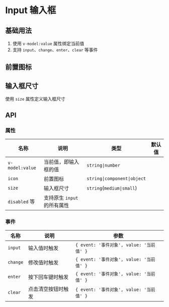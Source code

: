 # Input 输入框

## 基础用法

1. 使用 `v-model:value` 属性绑定当前值
2. 支持 `input`、`change`、`enter`、`clear` 等事件

<preview path="./demos/basic.vue"></preview>

<!--@include: @/component/@parts/props-native.md-->

<preview path="./demos/native.vue"></preview>

## 前置图标

<!--@include: @/component/@parts/props-icon.md-->

<preview path="./demos/icon.vue"></preview>

## 输入框尺寸

使用 `size` 属性定义输入框尺寸

<preview path="./demos/size.vue"></preview>

## API

### 属性

| 名称            | 说明                        | 类型                        | 默认值 |
| --------------- | --------------------------- | --------------------------- | ------ |
| `v-model:value` | 当前值，即输入框的值        | `string\|number`            |        |
| `icon`          | 前置图标                    | `string\|component\|object` |        |
| `size`          | 输入框尺寸                  | `string`(`medium\|small`)   |        |
| `disabled` 等   | 支持原生 `input` 的所有属性 |                             |        |

### 事件

| 名称     | 说明               | 参数                                     |
| -------- | ------------------ | ---------------------------------------- |
| `input`  | 输入值时触发       | `{ event: '事件对象', value: '当前值' }` |
| `change` | 修改值时触发       | `{ event: '事件对象', value: '当前值' }` |
| `enter`  | 按下回车键时触发   | `{ event: '事件对象', value: '当前值' }` |
| `clear`  | 点击清空按钮时触发 | `{ event: '事件对象', value: '当前值' }` |
